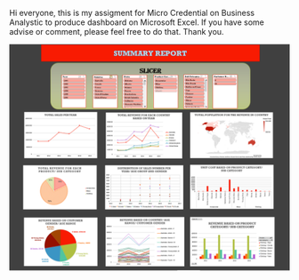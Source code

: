 Hi everyone, this is my assigment for Micro Credential on Business Analystic to produce dashboard on Microsoft Excel. If you have some advise or comment, please feel free to do that. Thank you.

<img alt="dekstop" src="/Assigment Excel.png"/>

